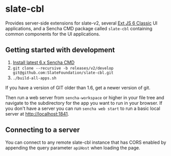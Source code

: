 slate-cbl
=========
Provides server-side extensions for slate-v2, several [Ext JS 6 Classic](http://docs.sencha.com/extjs/6.0/) UI applications, and a Sencha CMD package called `slate-cbl` containing common components for the UI applications.


## Getting started with development
1. [Install latest 6.x Sencha CMD](https://www.sencha.com/products/extjs/cmd-download/)
2. `git clone --recursive -b releases/v2/develop git@github.com:SlateFoundation/slate-cbl.git`
3. `./build-all-apps.sh`

If you have a version of GIT older than 1.6, get a newer version of git.

Then run a web server from `sencha-workspace` or higher in your file tree and navigate to the subdirectory for the app you want to run in your browser. If you don't have a server you can run `sencha web start`
to run a basic local server at [http://localhost:1841](http://localhost:1841).


## Connecting to a server
You can connect to any remote slate-cbl instance that has CORS enabled by appending the query
parameter `apiHost` when loading the page.
